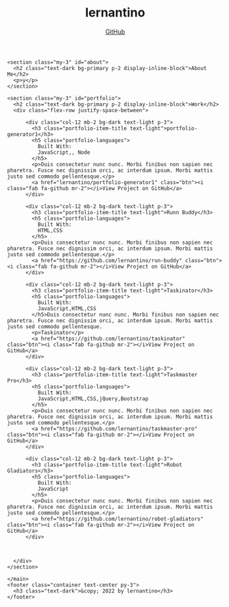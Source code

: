 
  <!DOCTYPE html>
  <html lang="en">
  <head>
    <meta charset="UTF-8">
    <meta name="viewport" content="width=device-width, initial-scale=1.0">
    <meta http-equiv="X-UA-Compatible" content="ie=edge">
    <title>Portfolio Demo</title>
    <link rel="stylesheet" href="https://cdnjs.cloudflare.com/ajax/libs/font-awesome/5.11.2/css/all.min.css">
    <link href="https://fonts.googleapis.com/css?family=Public+Sans:300i,300,500&display=swap" rel="stylesheet">
    <link rel="stylesheet" href="style.css">
  </head>
  
  <body>
    <header>
      <div class="container flex-row justify-space-between align-center py-3">
        <h1 class="page-title text-secondary bg-dark py-2 px-3">lernantino</h1>
        <nav class="flex-row">
          <a class="ml-2 my-1 px-2 py-1 bg-secondary text-dark" href="https://github.com/lernantino">GitHub</a>
        </nav>
      </div>
    </header>
    <main class="container my-5">
      
    <section class="my-3" id="about">
      <h2 class="text-dark bg-primary p-2 display-inline-block">About Me</h2>
      <p>y</p>
    </section>
  
    <section class="my-3" id="portfolio">
      <h2 class="text-dark bg-primary p-2 display-inline-block">Work</h2>
      <div class="flex-row justify-space-between">
      
          <div class="col-12 mb-2 bg-dark text-light p-3">
            <h3 class="portfolio-item-title text-light">portfolio-generator1</h3>
            <h5 class="portfolio-languages">
              Built With:
              JavaScript,, Node
            </h5>
            <p>Duis consectetur nunc nunc. Morbi finibus non sapien nec pharetra. Fusce nec dignissim orci, ac interdum ipsum. Morbi mattis justo sed commodo pellentesque.</p>
            <a href="lernantino/portfolio-generator1" class="btn"><i class="fab fa-github mr-2"></i>View Project on GitHub</a>
          </div>
        
          <div class="col-12 mb-2 bg-dark text-light p-3">
            <h3 class="portfolio-item-title text-light">Runn Buddy</h3>
            <h5 class="portfolio-languages">
              Built With:
              HTML,CSS
            </h5>
            <p>Duis consectetur nunc nunc. Morbi finibus non sapien nec pharetra. Fusce nec dignissim orci, ac interdum ipsum. Morbi mattis justo sed commodo pellentesque.</p>
            <a href="https://github.com/lernantino/run-buddy" class="btn"><i class="fab fa-github mr-2"></i>View Project on GitHub</a>
          </div>
        
          <div class="col-12 mb-2 bg-dark text-light p-3">
            <h3 class="portfolio-item-title text-light">Taskinator</h3>
            <h5 class="portfolio-languages">
              Built With:
              JavaScript,HTML,CSS
            </h5>Duis consectetur nunc nunc. Morbi finibus non sapien nec pharetra. Fusce nec dignissim orci, ac interdum ipsum. Morbi mattis justo sed commodo pellentesque.
            <p>Taskinator</p>
            <a href="https://github.com/lernantino/taskinator" class="btn"><i class="fab fa-github mr-2"></i>View Project on GitHub</a>
          </div>
        
          <div class="col-12 mb-2 bg-dark text-light p-3">
            <h3 class="portfolio-item-title text-light">Taskmaster Pro</h3>
            <h5 class="portfolio-languages">
              Built With:
              JavaScript,HTML,CSS,jQuery,Bootstrap
            </h5>
            <p>Duis consectetur nunc nunc. Morbi finibus non sapien nec pharetra. Fusce nec dignissim orci, ac interdum ipsum. Morbi mattis justo sed commodo pellentesque.</p>
            <a href="https://github.com/lernantino/taskmaster-pro" class="btn"><i class="fab fa-github mr-2"></i>View Project on GitHub</a>
          </div>
        
          <div class="col-12 mb-2 bg-dark text-light p-3">
            <h3 class="portfolio-item-title text-light">Robot Gladiators</h3>
            <h5 class="portfolio-languages">
              Built With:
              JavaScript
            </h5>
            <p>Duis consectetur nunc nunc. Morbi finibus non sapien nec pharetra. Fusce nec dignissim orci, ac interdum ipsum. Morbi mattis justo sed commodo pellentesque.</p>
            <a href="https://github.com/lernantino/robot-gladiators" class="btn"><i class="fab fa-github mr-2"></i>View Project on GitHub</a>
          </div>
        

      
      </div>
    </section>
  
    </main>
    <footer class="container text-center py-3">
      <h3 class="text-dark">&copy; 2022 by lernantino</h3>
    </footer>
  </body>
  </html>
  